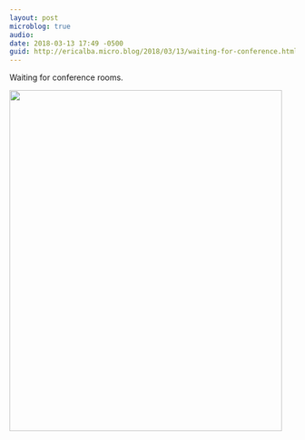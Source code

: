 ```yaml
---
layout: post
microblog: true
audio: 
date: 2018-03-13 17:49 -0500
guid: http://ericalba.micro.blog/2018/03/13/waiting-for-conference.html
---
```

Waiting for conference rooms.

<img src="http://micro.ericalba.com/uploads/2018/9a172d9136.jpg" width="480" height="600" />
